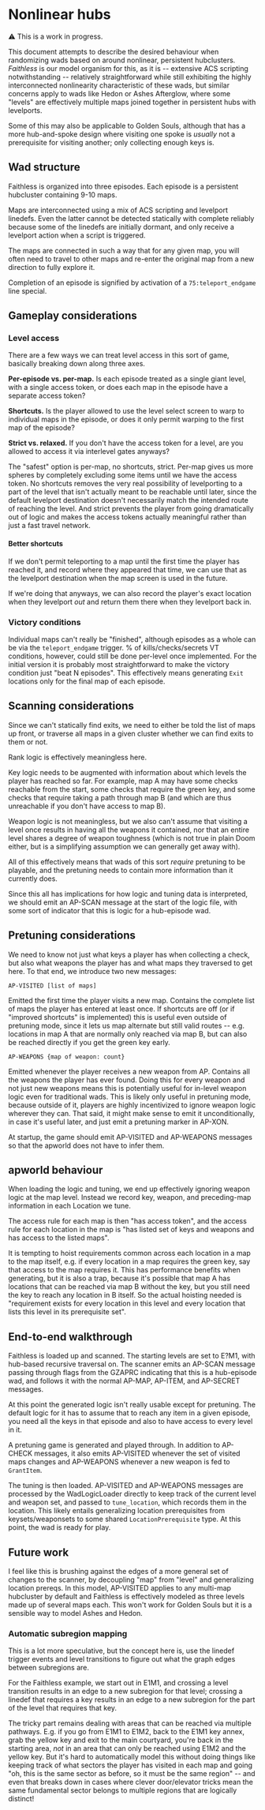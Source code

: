 # Nonlinear hubs

⚠️ This is a work in progress.

This document attempts to describe the desired behaviour when randomizing wads
based on around nonlinear, persistent hubclusters. *Faithless* is our model
organism for this, as it is -- extensive ACS scripting notwithstanding --
relatively straightforward while still exhibiting the highly interconnected
nonlinearity characteristic of these wads, but similar concerns apply to wads
like Hedon or Ashes Afterglow, where some "levels" are effectively multiple maps
joined together in persistent hubs with levelports.

Some of this may also be applicable to Golden Souls, although that has a more
hub-and-spoke design where visiting one spoke is *usually* not a prerequisite
for visiting another; only collecting enough keys is.

## Wad structure

Faithless is organized into three episodes. Each episode is a persistent
hubcluster containing 9-10 maps.

Maps are interconnected using a mix of ACS scripting and levelport linedefs.
Even the latter cannot be detected statically with complete reliably because
some of the linedefs are initially dormant, and only receive a levelport action
when a script is triggered.

The maps are connected in such a way that for any given map, you will often need
to travel to other maps and re-enter the original map from a new direction to
fully explore it.

Completion of an episode is signified by activation of a `75:teleport_endgame`
line special.

## Gameplay considerations

### Level access

There are a few ways we can treat level access in this sort of game, basically
breaking down along three axes.

**Per-episode vs. per-map.** Is each episode treated as a single giant level,
with a single access token, or does each map in the episode have a separate
access token?

**Shortcuts.** Is the player allowed to use the level select screen to warp to
individual maps in the episode, or does it only permit warping to the first map
of the episode?

**Strict vs. relaxed.** If you don't have the access token for a level, are you
allowed to access it via interlevel gates anyways?

The "safest" option is per-map, no shortcuts, strict. Per-map gives us more
spheres by completely excluding some items until we have the access token. No
shortcuts removes the very real possibility of levelporting to a part of the
level that isn't actually meant to be reachable until later, since the default
levelport destination doesn't necessarily match the intended route of reaching
the level. And strict prevents the player from going dramatically out of logic
and makes the access tokens actually meaningful rather than just a fast travel
network.

#### Better shortcuts

If we don't permit teleporting to a map until the first time the player has
reached it, and record where they appeared that time, we can use that as the
levelport destination when the map screen is used in the future.

If we're doing that anyways, we can also record the player's exact location when
they levelport *out* and return them there when they levelport back in.

### Victory conditions

Individual maps can't really be "finished", although episodes as a whole can be
via the `teleport_endgame` trigger. % of kills/checks/secrets VT conditions,
however, could still be done per-level once implemented. For the initial version
it is probably most straightforward to make the victory condition just "beat N
episodes". This effectively means generating `Exit` locations only for the final
map of each episode.

## Scanning considerations

Since we can't statically find exits, we need to either be told the list of maps
up front, or traverse all maps in a given cluster whether we can find exits to
them or not.

Rank logic is effectively meaningless here.

Key logic needs to be augmented with information about which levels the player
has reached so far. For example, map A may have some checks reachable from the
start, some checks that require the green key, and some checks that require
taking a path through map B (and which are thus unreachable if you don't have
access to map B).

Weapon logic is not meaningless, but we also can't assume that visiting a level
once results in having all the weapons it contained, nor that an entire level
shares a degree of weapon toughness (which is not true in plain Doom either,
but is a simplifying assumption we can generally get away with).

All of this effectively means that wads of this sort *require* pretuning to be
playable, and the pretuning needs to contain more information than it currently
does.

Since this all has implications for how logic and tuning data is interpreted,
we should emit an AP-SCAN message at the start of the logic file, with some
sort of indicator that this is logic for a hub-episode wad.

## Pretuning considerations

We need to know not just what keys a player has when collecting a check, but
also what weapons the player has and what maps they traversed to get here. To
that end, we introduce two new messages:

    AP-VISITED [list of maps]

Emitted the first time the player visits a new map. Contains the complete list
of maps the player has entered at least once. If shortcuts are off (or if
"improved shortcuts" is implemented) this is useful even outside of pretuning
mode, since it lets us map alternate but still valid routes -- e.g. locations in
map A that are normally only reached via map B, but can also be reached
directly if you get the green key early.

    AP-WEAPONS {map of weapon: count}

Emitted whenever the player receives a new weapon from AP. Contains all the
weapons the player has ever found. Doing this for every weapon and not just new
weapons means this is potentially useful for in-level weapon logic even for
traditional wads. This is likely only useful in pretuning mode, because outside
of it, players are highly incentivized to ignore weapon logic wherever they can.
That said, it might make sense to emit it unconditionally, in case it's useful
later, and just emit a pretuning marker in AP-XON.

At startup, the game should emit AP-VISITED and AP-WEAPONS messages so that the
apworld does not have to infer them.

## apworld behaviour

When loading the logic and tuning, we end up effectively ignoring weapon logic
at the map level. Instead we record key, weapon, and preceding-map information
in each Location we tune.

The access rule for each map is then "has access token", and the access rule for
each location in the map is "has listed set of keys and weapons and has access
to the listed maps".

It is tempting to hoist requirements common across each location in a map to the
map itself, e.g. if every location in a map requires the green key, say that
access to the map requires it. This has performance benefits when generating,
but it is also a trap, because it's possible that map A has locations that can
be reached via map B without the key, but you still need the key to reach any
location in B itself. So the actual hoisting needed is "requirement exists for
every location in this level and every location that lists this level in its
prerequisite set".

## End-to-end walkthrough

Faithless is loaded up and scanned. The starting levels are set to E?M1, with
hub-based recursive traversal on. The scanner emits an AP-SCAN message passing
through flags from the GZAPRC indicating that this is a hub-episode wad, and
follows it with the normal AP-MAP, AP-ITEM, and AP-SECRET messages.

At this point the generated logic isn't really usable except for pretuning. The
default logic for it has to assume that to reach any item in a given episode,
you need all the keys in that episode and also to have access to every level in
it.

A pretuning game is generated and played through. In addition to AP-CHECK
messages, it also emits AP-VISITED whenever the set of visited maps changes and
AP-WEAPONS whenever a new weapon is fed to `GrantItem`.

The tuning is then loaded. AP-VISITED and AP-WEAPONS messages are processed by
the WadLogicLoader directly to keep track of the current level and weapon set,
and passed to `tune_location`, which records them in the location. This likely
entails generalizing location prerequisites from keysets/weaponsets to some
shared `LocationPrerequisite` type. At this point, the wad is ready for play.

## Future work

I feel like this is brushing against the edges of a more general set of changes
to the scanner, by decoupling "map" from "level" and generalizing location
prereqs. In this model, AP-VISITED applies to any multi-map hubcluster by
default and Faithless is effectively modeled as three levels made up of several
maps each. This won't work for Golden Souls but it is a sensible way to model
Ashes and Hedon.

### Automatic subregion mapping

This is a lot more speculative, but the concept here is, use the linedef trigger
events and level transitions to figure out what the graph edges between subregions
are.

For the Faithless example, we start out in E1M1, and crossing a level transition
results in an edge to a new subregion for that level; crossing a linedef that
requires a key results in an edge to a new subregion for the part of the level
that requires that key.

The tricky part remains dealing with areas that can be reached via multiple
pathways. E.g. if you go from E1M1 to E1M2, back to the E1M1 key annex, grab the
yellow key and exit to the main courtyard, you're back in the starting area,
*not* in an area that can only be reached using E1M2 and the yellow key. But it's
hard to automatically model this without doing things like keeping track of what
sectors the player has visited in each map and going "oh, this is the same sector
as before, so it must be the same region" -- and even that breaks down in cases
where clever door/elevator tricks mean the same fundamental sector belongs to
multiple regions that are logically distinct!
